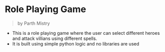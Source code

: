 # Role Playing Game
>by Parth Mistry

* This is a role playing game where the user can select different heroes and attack villians using different spells.
* It is built using simple python logic and no libraries are used
